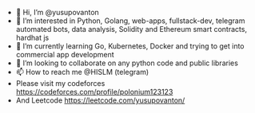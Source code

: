 - 👋 Hi, I’m @yusupovanton
- 👀 I’m interested in Python, Golang, web-apps, fullstack-dev, telegram automated bots, data analysis, Solidity and Ethereum smart contracts, hardhat js
- 🌱 I’m currently learning Go, Kubernetes, Docker and trying to get into commercial app development
- 💞️ I’m looking to collaborate on any python code and public libraries
- 📫 How to reach me @HISLM (telegram)
- Please visit my codeforces https://codeforces.com/profile/polonium123123
- And Leetcode https://leetcode.com/yusupovanton/

<!---
yusupovanton/yusupovanton is a ✨ special ✨ repository because its `README.md` (this file) appears on your GitHub profile.
You can click the Preview link to take a look at your changes.
--->
